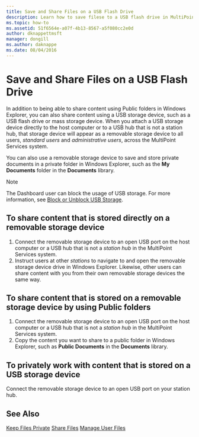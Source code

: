 ```yaml
---
title: Save and Share Files on a USB Flash Drive
description: Learn how to save filese to a USB flash drive in MultiPoint Services
ms.topic: how-to
ms.assetid: 51f6564e-a07f-4b13-8567-a5f080cc2e0d
author: dknappettmsft
manager: dongill
ms.author: daknappe
ms.date: 08/04/2016
---
```

# Save and Share Files on a USB Flash Drive
In addition to being able to share content using Public folders in Windows Explorer, you can also share content using a USB storage device, such as a USB flash drive or mass storage device. When you attach a USB storage device directly to the host computer or to a USB hub that is not a station hub, that storage device will appear as a removable storage device to all users, *standard users* and *administrative users*, across the MultiPoint Services system.

You can also use a removable storage device to save and store private documents in a private folder in Windows Explorer, such as the **My Documents** folder in the **Documents** library.

 > [!NOTE]
 > The Dashboard user can block the usage of USB storage. For more information, see [Block or Unblock USB Storage](Block-or-Unblock-USB-Storage.md).

## To share content that is stored directly on a removable storage device

1.  Connect the removable storage device to an open USB port on the host computer or a USB hub that is not a *station hub* in the MultiPoint Services system.
2.  Instruct users at other *stations* to navigate to and open the removable storage device drive in Windows Explorer. Likewise, other users can share content with you from their own removable storage devices the same way.

## To share content that is stored on a removable storage device by using Public folders

1.  Connect the removable storage device to an open USB port on the host computer or a USB hub that is not a *station hub* in the MultiPoint Services system.
2.  Copy the content you want to share to a public folder in Windows Explorer, such as **Public Documents** in the **Documents** library.

## To privately work with content that is stored on a USB storage device

Connect the removable storage device to an open USB port on your station hub.

## See Also
[Keep Files Private](Keep-Files-Private.md)
[Share Files](Share-Files.md)
[Manage User Files](Manage-User-Files.md)
